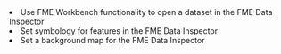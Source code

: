 <li>Use FME Workbench functionality to open a dataset in the FME Data Inspector</li>
<li>Set symbology for features in the FME Data Inspector</li>
<li>Set a background map for the FME Data Inspector</li></ul>
